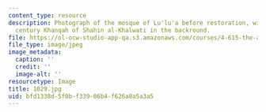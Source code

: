 ```yaml
---
content_type: resource
description: Photograph of the mosque of Lu'lu'a before restoration, with the 16th
  century Khanqah of Shahin al-Khalwati in the backround.
file: https://ol-ocw-studio-app-qa.s3.amazonaws.com/courses/4-615-the-architecture-of-cairo-spring-2002/bfd1338d5f0bf33906b4f626a8a5a3a5_1029.jpg
file_type: image/jpeg
image_metadata:
  caption: ''
  credit: ''
  image-alt: ''
resourcetype: Image
title: 1029.jpg
uid: bfd1338d-5f0b-f339-06b4-f626a8a5a3a5
---
```

